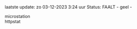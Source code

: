 laatste update: 
zo 03-12-2023  3:24   uur 
Status: FAALT - geel - 
<div class="service Y">microstation</div><div class="service G">httpstat</div>